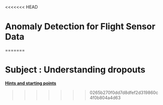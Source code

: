 <<<<<<< HEAD
# Anomaly Detection for Flight Sensor Data
=======
# Subject : Understanding dropouts

[**Hints and starting points**](http://jmlr.org/papers/v15/srivastava14a.html)
>>>>>>> 0265b270f0dd7d8dfef2d319860c4f0b804a4d63
